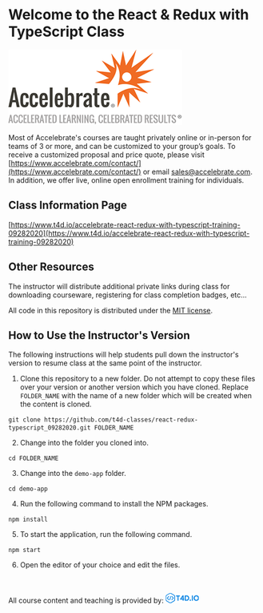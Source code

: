 # Welcome to the React & Redux with TypeScript Class

![Accelebrate Logo](images/accelebrate-logo.png "Accelebrate Logo")

Most of Accelebrate's courses are taught privately online or in-person for teams of 3 or more, and can be customized to your group’s goals. To receive a customized proposal and price quote, please visit [https://www.accelebrate.com/contact/](https://www.accelebrate.com/contact/) or email [sales@accelebrate.com](sales@accelebrate.com). In addition, we offer live, online open enrollment training for individuals. 

## Class Information Page

[https://www.t4d.io/accelebrate-react-redux-with-typescript-training-09282020](https://www.t4d.io/accelebrate-react-redux-with-typescript-training-09282020)

## Other Resources

The instructor will distribute additional private links during class for downloading courseware, registering for class completion badges, etc...

All code in this repository is distributed under the [MIT license](license.txt).

## How to Use the Instructor's Version

The following instructions will help students pull down the instructor's version to resume class at the same point of the instructor.

1. Clone this repository to a new folder. Do not attempt to copy these files over your version or another version which you have cloned. Replace `FOLDER_NAME` with the name of a new folder which will be created when the content is cloned.

```
git clone https://github.com/t4d-classes/react-redux-typescript_09282020.git FOLDER_NAME
```

2. Change into the folder you cloned into.

```
cd FOLDER_NAME
```

3. Change into the `demo-app` folder.

```
cd demo-app
```

4. Run the following command to install the NPM packages.

```
npm install
```

5. To start the application, run the following command.

```
npm start
```

6. Open the editor of your choice and edit the files.

<br><br>
All course content and teaching is provided by: [<img src="images/t4dio-logo.gif" alt="T4D.IO Logo">](http://www.t4d.io)


